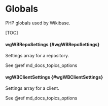 # Globals

PHP globals used by Wikibase.

[TOC]

#### wgWBRepoSettings {#wgWBRepoSettings}

Settings array for a repository.

See @ref md_docs_topics_options

#### wgWBClientSettings {#wgWBClientSettings}

Settings array for a client.

See @ref md_docs_topics_options
